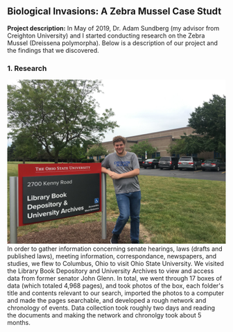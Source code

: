 ## Biological Invasions: A Zebra Mussel Case Studt

**Project description:** In May of 2019, Dr. Adam Sundberg (my advisor from Creighton University) and I started conducting research on the Zebra Mussel (Dreissena polymorpha). Below is a description of our project and the findings that we discovered.

### 1. Research
<img src="images/62515753_3003233119717264_1764384299047452672_n.jpg"/>
In order to gather information concerning senate hearings, laws (drafts and published laws), meeting information, correspondance, newspapers, and studies, we flew to Columbus, Ohio to visit Ohio State University. We visited the Library Book Depository and University Archives to view and access data from former senator John Glenn. In total, we went through 17 boxes of data (which totaled 4,968 pages), and took photos of the box, each folder's title and contents relevant to our search, imported the photos to a computer and made the pages searchable, and developed a rough network and chronology of events. Data collection took roughly two days and reading the documents and making the network and chronolgy took about 5 months.
